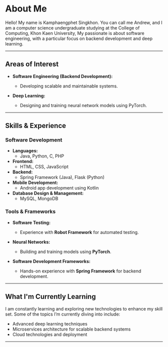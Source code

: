 # About Me

Hello! My name is Kamphaengphet Singkhon. You can call me Andrew, and I am a computer science undergraduate studying at the College of Computing, Khon Kaen University, My passionate is about software engineering, with a particular focus on backend development and deep learning.

---

## Areas of Interest
- **Software Engineering (Backend Development):**
  - Developing scalable and maintainable systems.

- **Deep Learning:**
  - Designing and training neural network models using PyTorch.

---
## Skills & Experience

### Software Development
- **Languages:**
  - Java, Python, C, PHP
- **Frontend:**
  - HTML, CSS, JavaScript
- **Backend:**
  - Spring Framework (Java), Flask (Python)
- **Mobile Development:**
  - Android app development using Kotlin
- **Database Design & Management:**
  - MySQL, MongoDB 

### Tools & Frameworks
- **Software Testing:**
  - Experience with **Robot Framework** for automated testing.

- **Neural Networks:**
  - Building and training models using **PyTorch**.

- **Software Development Frameworks:**
  - Hands-on experience with **Spring Framework** for backend development.

---

## What I'm Currently Learning
I am constantly learning and exploring new technologies to enhance my skill set. Some of the topics I’m currently diving into include:
- Advanced deep learning techniques
- Microservices architecture for scalable backend systems
- Cloud technologies and deployment

---
